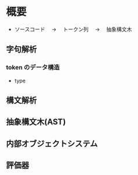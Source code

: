 # 概要

- ソースコード　 → 　トークン列　 → 　抽象構文木

## 字句解析

### token のデータ構造

- type

## 構文解析

## 抽象構文木(AST)

## 内部オブジェクトシステム

## 評価器
